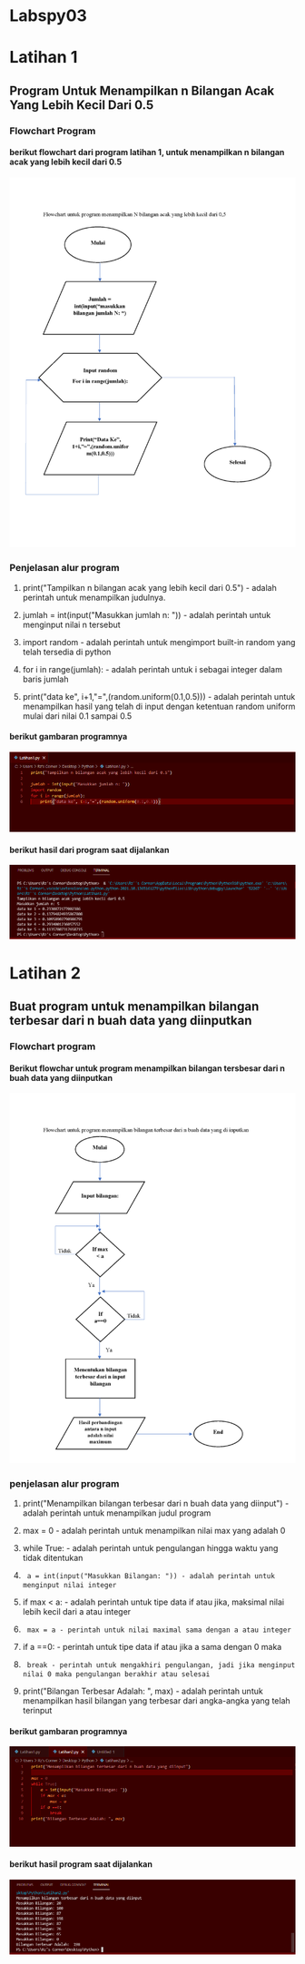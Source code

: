 # Labspy03
# Latihan 1 

## Program Untuk Menampilkan n Bilangan Acak Yang Lebih Kecil Dari 0.5

### Flowchart Program
#### berikut flowchart dari program latihan 1, untuk menampilkan n bilangan acak yang lebih kecil dari 0.5

![Gambar 1](screenshot/flowchart_latihan1.png)

### Penjelasan alur program
1. print("Tampilkan n bilangan acak yang lebih kecil dari 0.5") - adalah perintah untuk menampilkan judulnya.

2. jumlah = int(input("Masukkan jumlah n: ")) - adalah perintah untuk menginput nilai n tersebut

3. import random - adalah perintah untuk mengimport built-in random yang telah tersedia di python

4. for i in range(jumlah): - adalah perintah untuk i sebagai integer dalam baris jumlah

5.    print("data ke", i+1,"=",(random.uniform(0.1,0.5))) - adalah perintah untuk menampilkan hasil yang telah di input dengan ketentuan random uniform mulai dari nilai 0.1 sampai 0.5

#### berikut gambaran programnya

![Gambar 2](screenshot/latihan1.PNG)

#### berikut hasil dari program saat dijalankan

![Gambar 3](screenshot/latihan1_1.PNG)


# Latihan 2

## Buat program untuk menampilkan bilangan terbesar dari n buah data yang diinputkan

### Flowchart program
#### Berikut flowchar untuk program menampilkan bilangan tersbesar dari n buah data yang diinputkan

![Gambar 4](screenshot/flowchart_latihan2.png)

### penjelasan alur program
1. print("Menampilkan bilangan terbesar dari n buah data yang diinput") - adalah perintah untuk menampilkan judul program

2. max = 0 - adalah perintah untuk menampilkan nilai max yang adalah 0

3. while True: - adalah perintah untuk pengulangan hingga waktu yang tidak ditentukan

4.      a = int(input("Masukkan Bilangan: ")) - adalah perintah untuk menginput nilai integer

5.   if max < a: - adalah perintah untuk tipe data if atau jika, maksimal nilai lebih kecil dari a atau integer

6.      max = a - perintah untuk nilai maximal sama dengan a atau integer

7.    if a ==0: - perintah untuk tipe data if atau jika a sama dengan 0 maka

8.      break - perintah untuk mengakhiri pengulangan, jadi jika menginput nilai 0 maka pengulangan berakhir atau selesai

9. print("Bilangan Terbesar Adalah: ", max) - adalah perintah untuk menampilkan hasil bilangan yang terbesar dari angka-angka yang telah terinput

#### berikut gambaran programnya

![Gambar 5](screenshot/latihan2.PNG)

#### berikut hasil program saat dijalankan

![Gambar 6](screenshot/latihan2_2.PNG)


